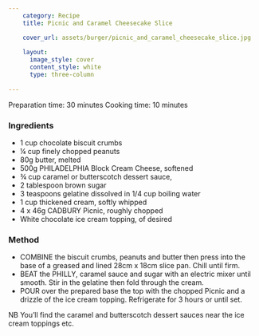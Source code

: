 ```yaml
---
    category: Recipe
    title: Picnic and Caramel Cheesecake Slice

    cover_url: assets/burger/picnic_and_caramel_cheesecake_slice.jpg
    
    layout:
      image_style: cover
      content_style: white
      type: three-column
      
---
```


Preparation time: 30 minutes
Cooking time: 10 minutes

### Ingredients

- 1 cup chocolate biscuit crumbs
- ¼ cup finely chopped peanuts
- 80g butter, melted
- 500g PHILADELPHIA Block Cream Cheese, softened 
- ¾ cup caramel or butterscotch dessert sauce, 
- 2 tablespoon brown sugar 
- 3 teaspoons gelatine dissolved in 1/4 cup boiling water 
- 1 cup thickened cream, softly whipped 
- 4 x 46g CADBURY Picnic, roughly chopped
- White chocolate ice cream topping, of desired

### Method

- COMBINE the biscuit crumbs, peanuts and butter then press into the base of a greased and lined 28cm x 18cm slice pan. Chill until firm.  
- BEAT the PHILLY, caramel sauce and sugar with an electric mixer until smooth. Stir in the gelatine then fold through the cream. 
- POUR over the prepared base the top with the chopped Picnic and a drizzle of the ice cream topping. Refrigerate for 3 hours or until set. 

NB You’ll find the caramel and butterscotch dessert sauces near the ice cream toppings etc. 